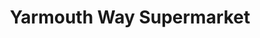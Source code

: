 ---
title: "Yarmouth Way Supermarket"
url: /great-yarmouth/yarmouth-way-supermarket/
shop: Lebensmittel
---